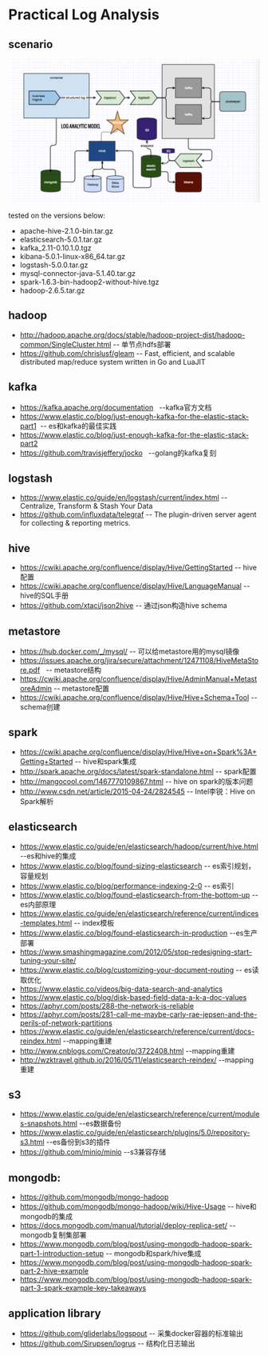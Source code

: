 # Practical Log Analysis

## scenario
![scenario](log.png)

tested on the versions below:
* apache-hive-2.1.0-bin.tar.gz
* elasticsearch-5.0.1.tar.gz
* kafka_2.11-0.10.1.0.tgz
* kibana-5.0.1-linux-x86_64.tar.gz
* logstash-5.0.0.tar.gz
* mysql-connector-java-5.1.40.tar.gz
* spark-1.6.3-bin-hadoop2-without-hive.tgz
* hadoop-2.6.5.tar.gz

## hadoop
* http://hadoop.apache.org/docs/stable/hadoop-project-dist/hadoop-common/SingleCluster.html  -- 单节点hdfs部署
* https://github.com/chrislusf/gleam -- Fast, efficient, and scalable distributed map/reduce system written in Go and LuaJIT

## kafka
* https://kafka.apache.org/documentation   --kafka官方文档
* https://www.elastic.co/blog/just-enough-kafka-for-the-elastic-stack-part1  -- es和kafka的最佳实践
* https://www.elastic.co/blog/just-enough-kafka-for-the-elastic-stack-part2
* https://github.com/travisjeffery/jocko   --golang的kafka复刻

## logstash
* https://www.elastic.co/guide/en/logstash/current/index.html -- Centralize, Transform & Stash Your Data
* https://github.com/influxdata/telegraf -- The plugin-driven server agent for collecting & reporting metrics.

## hive
* https://cwiki.apache.org/confluence/display/Hive/GettingStarted -- hive配置
* https://cwiki.apache.org/confluence/display/Hive/LanguageManual --hive的SQL手册
* https://github.com/xtaci/json2hive -- 通过json构造hive schema

## metastore
* https://hub.docker.com/_/mysql/  -- 可以给metastore用的mysql镜像
* https://issues.apache.org/jira/secure/attachment/12471108/HiveMetaStore.pdf   -- metastore结构
* https://cwiki.apache.org/confluence/display/Hive/AdminManual+MetastoreAdmin -- metastore配置
* https://cwiki.apache.org/confluence/display/Hive/Hive+Schema+Tool -- schema创建

## spark
* https://cwiki.apache.org/confluence/display/Hive/Hive+on+Spark%3A+Getting+Started -- hive和spark集成
* http://spark.apache.org/docs/latest/spark-standalone.html -- spark配置
* http://mangocool.com/1467770109867.html -- hive on spark的版本问题
* http://www.csdn.net/article/2015-04-24/2824545 -- Intel李锐：Hive on Spark解析

## elasticsearch
* https://www.elastic.co/guide/en/elasticsearch/hadoop/current/hive.html --es和hive的集成
* https://www.elastic.co/blog/found-sizing-elasticsearch -- es索引规划，容量规划
* https://www.elastic.co/blog/performance-indexing-2-0 -- es索引
* https://www.elastic.co/blog/found-elasticsearch-from-the-bottom-up --es内部原理
* https://www.elastic.co/guide/en/elasticsearch/reference/current/indices-templates.html -- index模板
* https://www.elastic.co/blog/found-elasticsearch-in-production --es生产部署
* https://www.smashingmagazine.com/2012/05/stop-redesigning-start-tuning-your-site/
* https://www.elastic.co/blog/customizing-your-document-routing -- es读取优化
* https://www.elastic.co/videos/big-data-search-and-analytics
* https://www.elastic.co/blog/disk-based-field-data-a-k-a-doc-values
* https://aphyr.com/posts/288-the-network-is-reliable
* https://aphyr.com/posts/281-call-me-maybe-carly-rae-jepsen-and-the-perils-of-network-partitions
* https://www.elastic.co/guide/en/elasticsearch/reference/current/docs-reindex.html --mapping重建
* http://www.cnblogs.com/Creator/p/3722408.html --mapping重建
* http://wzktravel.github.io/2016/05/11/elasticsearch-reindex/  --mapping重建

## s3
* https://www.elastic.co/guide/en/elasticsearch/reference/current/modules-snapshots.html  --es数据备份
* https://www.elastic.co/guide/en/elasticsearch/plugins/5.0/repository-s3.html --es备份到s3的插件
* https://github.com/minio/minio --s3兼容存储

## mongodb:
* https://github.com/mongodb/mongo-hadoop 
* https://github.com/mongodb/mongo-hadoop/wiki/Hive-Usage -- hive和mongodb的集成
* https://docs.mongodb.com/manual/tutorial/deploy-replica-set/ -- mongodb复制集部署
* https://www.mongodb.com/blog/post/using-mongodb-hadoop-spark-part-1-introduction-setup -- mongodb和spark/hive集成
* https://www.mongodb.com/blog/post/using-mongodb-hadoop-spark-part-2-hive-example
* https://www.mongodb.com/blog/post/using-mongodb-hadoop-spark-part-3-spark-example-key-takeaways

## application library
* https://github.com/gliderlabs/logspout -- 采集docker容器的标准输出
* https://github.com/Sirupsen/logrus -- 结构化日志输出

